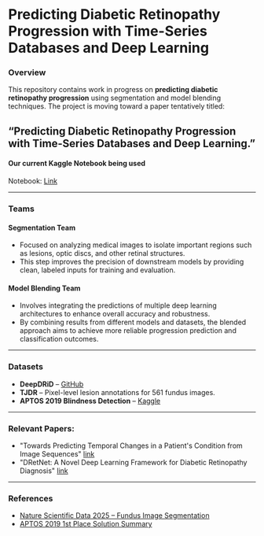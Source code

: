 # Predicting Diabetic Retinopathy Progression with Time-Series Databases and Deep Learning

### Overview
This repository contains work in progress on **predicting diabetic retinopathy progression** using segmentation and model blending techniques. The project is moving toward a paper tentatively titled:

**“Predicting Diabetic Retinopathy Progression with Time-Series Databases and Deep Learning.”**
---
#### Our current Kaggle Notebook being used


Notebook: [Link](https://www.kaggle.com/code/sunfish141/unet-for-diabetic-retinopathy)

---

### Teams

#### Segmentation Team
- Focused on analyzing medical images to isolate important regions such as lesions, optic discs, and other retinal structures.
- This step improves the precision of downstream models by providing clean, labeled inputs for training and evaluation.



#### Model Blending Team
- Involves integrating the predictions of multiple deep learning architectures to enhance overall accuracy and robustness.
- By combining results from different models and datasets, the blended approach aims to achieve more reliable progression prediction and classification outcomes.

---

### Datasets
- **DeepDRiD** – [GitHub](https://github.com/deepdrdoc/DeepDRiD)  
- **TJDR** – Pixel-level lesion annotations for 561 fundus images.  
- **APTOS 2019 Blindness Detection** – [Kaggle](https://www.kaggle.com/competitions/aptos2019-blindness-detection)

---

### Relevant Papers:
- "Towards Predicting Temporal Changes in a Patient's Condition from Image Sequences" [link](arXiv:2409.07012)
- "DRetNet: A Novel Deep Learning Framework for Diabetic Retinopathy Diagnosis" [link](arXiv:2509.01072)

---

### References
- [Nature Scientific Data 2025 – Fundus Image Segmentation](https://www.nature.com/articles/s41597-025-04627-3)  
- [APTOS 2019 1st Place Solution Summary](https://www.kaggle.com/competitions/aptos2019-blindness-detection/writeups/guanshuo-xu-1st-place-solution-summary)
```
